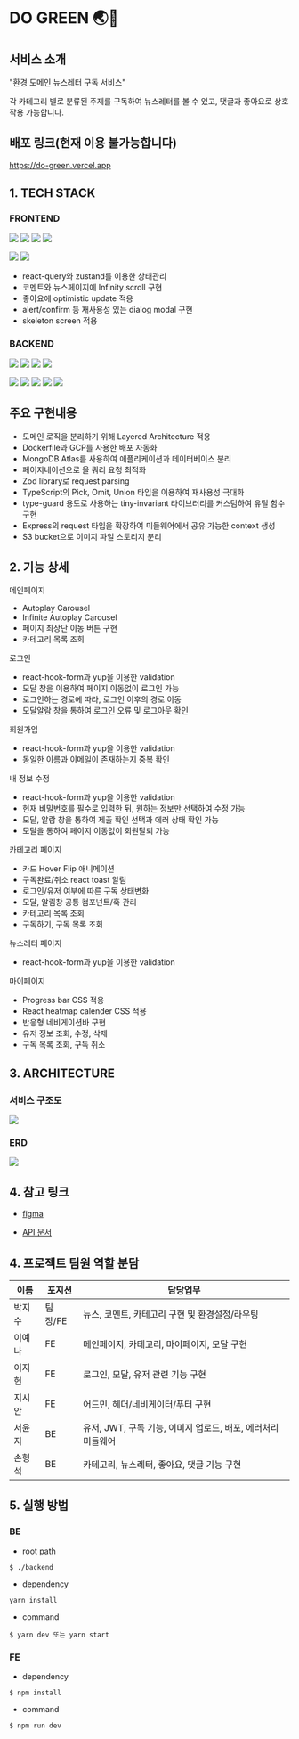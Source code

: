 # DO GREEN 🌏🌱

## 서비스 소개

"환경 도메인 뉴스레터 구독 서비스"

각 카테고리 별로 분류된 주제를 구독하여 뉴스레터를 볼 수 있고, 댓글과 좋아요로 상호작용 가능합니다. 
## 배포 링크(현재 이용 불가능합니다)
https://do-green.vercel.app

## 1. TECH STACK

### FRONTEND 

<img src="https://img.shields.io/badge/TypeScript-007ACC?style=for-the-badge&logo=typescript&logoColor=white"> <img src="https://img.shields.io/badge/React-20232A?style=for-the-badge&logo=react&logoColor=61DAFB"> <img src="https://img.shields.io/badge/React_Query-FF4154?style=for-the-badge&logo=React_Query&logoColor=white"> <img src="https://img.shields.io/badge/Tailwind_CSS-38B2AC?style=for-the-badge&logo=tailwind-css&logoColor=white">

<img src="https://img.shields.io/badge/Vite-B73BFE?style=for-the-badge&logo=vite&logoColor=FFD62E"> <img src="https://img.shields.io/badge/Vercel-000000?style=for-the-badge&logo=vercel&logoColor=white">

- react-query와 zustand를 이용한 상태관리
- 코멘트와 뉴스페이지에 Infinity scroll 구현
- 좋아요에 optimistic update 적용
- alert/confirm 등 재사용성 있는 dialog modal 구현
- skeleton screen 적용

### BACKEND
<img src="https://img.shields.io/badge/TypeScript-007ACC?style=for-the-badge&logo=typescript&logoColor=white"> <img src="https://img.shields.io/badge/Node.js-339933?style=for-the-badge&logo=nodedotjs&logoColor=white"> <img src="https://img.shields.io/badge/Express.js-000000?style=for-the-badge&logo=express&logoColor=white"> <img src="https://img.shields.io/badge/JWT-000000?style=for-the-badge&logo=JSON%20web%20tokens&logoColor=white">

<img src="https://img.shields.io/badge/Docker-2CA5E0?style=for-the-badge&logo=docker&logoColor=white"> <img src="https://img.shields.io/badge/AWS_S3-FF9900?style=for-the-badge&logo=amazonaws&logoColor=white"> <img src="https://img.shields.io/badge/GCP-4285F4?style=for-the-badge&logo=googlecloud&logoColor=white"> <img src="https://img.shields.io/badge/MongoDB-4EA94B?style=for-the-badge&logo=mongodb&logoColor=white"> <img src="https://img.shields.io/badge/zod-000000?style=for-the-badge&logo=zod&logoColor=white">

## 주요 구현내용
- 도메인 로직을 분리하기 위해 Layered Architecture 적용
- Dockerfile과 GCP를 사용한 배포 자동화
- MongoDB Atlas를 사용하여 애플리케이션과 데이터베이스 분리
- 페이지네이션으로 올 쿼리 요청 최적화
- Zod library로 request parsing
- TypeScript의 Pick, Omit, Union 타입을 이용하여 재사용성 극대화
- type-guard 용도로 사용하는 tiny-invariant 라이브러리를 커스텀하여 유틸 함수 구현
- Express의 request 타입을 확장하여 미들웨어에서 공유 가능한 context 생성
- S3 bucket으로 이미지 파일 스토리지 분리


## 2. 기능 상세

메인페이지
- Autoplay Carousel
- Infinite Autoplay Carousel
- 페이지 최상단 이동 버튼 구현
- 카테고리 목록 조회


로그인
- react-hook-form과 yup을 이용한 validation
- 모달 창을 이용하여 페이지 이동없이 로그인 가능 
- 로그인하는 경로에 따라, 로그인 이후의 경로 이동
- 모달알람 창을 통하여 로그인 오류 및 로그아웃 확인


회원가입
- react-hook-form과 yup을 이용한 validation
- 동일한 이름과 이메일이 존재하는지 중복 확인

내 정보 수정
- react-hook-form과 yup을 이용한 validation
- 현재 비밀번호를 필수로 입력한 뒤, 원하는 정보만 선택하여 수정 가능
- 모달, 알람 창을 통하여 제출 확인 선택과 에러 상태 확인 가능
- 모달을 통하여 페이지 이동없이 회원탈퇴 가능

카테고리 페이지
- 카드 Hover Flip 애니메이션
- 구독완료/취소 react toast 알림
- 로그인/유저 여부에 따른 구독 상태변화
- 모달, 알림창 공통 컴포넌트/훅 관리 
- 카테고리 목록 조회
- 구독하기, 구독 목록 조회

뉴스레터 페이지
- react-hook-form과 yup을 이용한 validation

마이페이지
- Progress bar CSS 적용
- React heatmap calender CSS 적용
- 반응형 네비게이션바 구현
- 유저 정보 조회, 수정, 삭제
- 구독 목록 조회, 구독 취소

## 3. ARCHITECTURE

### 서비스 구조도
<img src="./stack.png">

### ERD
<img src="./DoGreen ERD.png">


## 4. 참고 링크

- [figma](https://www.figma.com/file/tXtlbgXtKAsmPOo2scuaUn/team2-team-library?node-id=0%3A1&t=gwOCbP2MqN0caJlU-1)

- [API 문서](https://documenter.getpostman.com/view/18622149/2s8YzXwfp4)


## 4. 프로젝트 팀원 역할 분담

| 이름   | 포지션  | 담당업무                                                     |
| ------ | ------- | ------------------------------------------------------------ |
| 박지수 | 팀장/FE | 뉴스, 코멘트, 카테고리 구현 및 환경설정/라우팅               |
| 이예나 | FE      | 메인페이지, 카테고리, 마이페이지, 모달 구현                  |
| 이지현 | FE      | 로그인, 모달, 유저 관련 기능 구현                            |
| 지시안 | FE      | 어드민, 헤더/네비게이터/푸터 구현                            |
| 서윤지 | BE      | 유저, JWT, 구독 기능, 이미지 업로드, 배포, 에러처리 미들웨어 |
| 손형석 | BE      | 카테고리, 뉴스레터, 좋아요, 댓글 기능 구현                   |

## 5. 실행 방법

### BE
- root path

```shell
$ ./backend
```
- dependency
```shell
yarn install
```

- command
```shell
$ yarn dev 또는 yarn start
```


### FE
- dependency
```shell
$ npm install
```

- command
```shell
$ npm run dev
```

